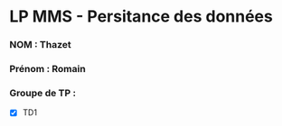 # LP MMS - Persitance des données

### NOM : Thazet
### Prénom : Romain
### Groupe de TP : 
- [x] TD1
